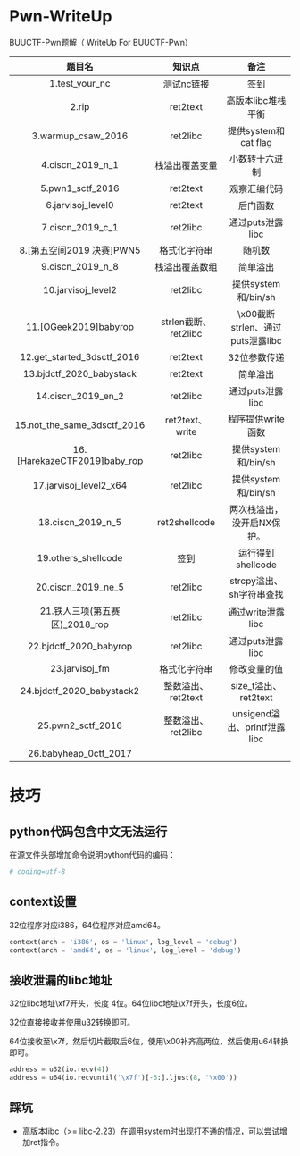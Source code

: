 # Pwn-WriteUp
BUUCTF-Pwn题解（ WriteUp For BUUCTF-Pwn）

|             题目名             |        知识点        |               备注               |
| :----------------------------: | :------------------: | :------------------------------: |
|         1.test_your_nc         |      测试nc链接      |               签到               |
|             2.rip              |       ret2text       |        高版本libc堆栈平衡        |
|       3.warmup_csaw_2016       |       ret2libc       |       提供system和cat flag       |
|        4.ciscn_2019_n_1        |    栈溢出覆盖变量    |          小数转十六进制          |
|        5.pwn1_sctf_2016        |       ret2text       |           观察汇编代码           |
|       6.jarvisoj_level0        |       ret2text       |             后门函数             |
|        7.ciscn_2019_c_1        |       ret2libc       |         通过puts泄露libc         |
|   8.[第五空间2019 决赛]PWN5    |     格式化字符串     |              随机数              |
|        9.ciscn_2019_n_8        |    栈溢出覆盖数组    |             简单溢出             |
|       10.jarvisoj_level2       |       ret2libc       |       提供system和/bin/sh        |
|     11.[OGeek2019]babyrop      | strlen截断、ret2libc | \x00截断strlen、通过puts泄露libc |
|   12.get_started_3dsctf_2016   |       ret2text       |           32位参数传递           |
|    13.bjdctf_2020_babystack    |       ret2text       |             简单溢出             |
|       14.ciscn_2019_en_2       |       ret2libc       |         通过puts泄露libc         |
|  15.not_the_same_3dsctf_2016   |   ret2text、write    |        程序提供write函数         |
|  16.[HarekazeCTF2019]baby_rop  |       ret2libc       |       提供system和/bin/sh        |
|     17.jarvisoj_level2_x64     |       ret2libc       |       提供system和/bin/sh        |
|       18.ciscn_2019_n_5        |    ret2shellcode     |    两次栈溢出，没开启NX保护。    |
|      19.others_shellcode       |         签到         |        运行得到shellcode         |
|       20.ciscn_2019_ne_5       |       ret2libc       |     strcpy溢出、sh字符串查找     |
| 21.铁人三项(第五赛区)_2018_rop |       ret2libc       |        通过write泄露libc         |
|     22.bjdctf_2020_babyrop     |       ret2libc       |         通过puts泄露libc         |
|         23.jarvisoj_fm         |     格式化字符串     |           修改变量的值           |
|   24.bjdctf_2020_babystack2    |  整数溢出、ret2text  |       size_t溢出、ret2text       |
|       25.pwn2_sctf_2016        |  整数溢出、ret2libc  |   unsigend溢出、printf泄露libc   |
|     26.babyheap_0ctf_2017      |                      |                                  |



# 技巧

## python代码包含中文无法运行

在源文件头部增加命令说明python代码的编码：

```python
# coding=utf-8
```



## context设置

32位程序对应i386，64位程序对应amd64。

```python
context(arch = 'i386', os = 'linux', log_level = 'debug')
context(arch = 'amd64', os = 'linux', log_level = 'debug')
```



## 接收泄漏的libc地址

32位libc地址\xf7开头，长度 4位。64位libc地址\x7f开头，长度6位。

32位直接接收并使用u32转换即可。

64位接收至\x7f，然后切片截取后6位，使用\x00补齐高两位，然后使用u64转换即可。

```python
address = u32(io.recv(4))
address = u64(io.recvuntil('\x7f')[-6:].ljust(8, '\x00'))
```



## 踩坑

- 高版本libc（>= libc-2.23）在调用system时出现打不通的情况，可以尝试增加ret指令。

